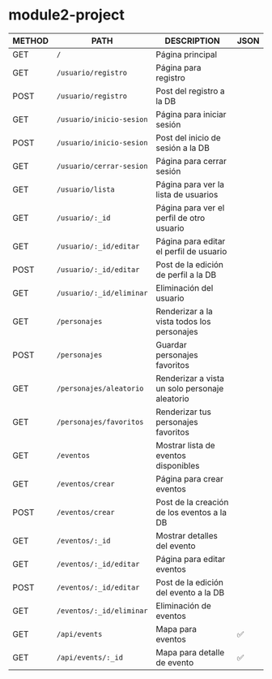# module2-project

| METHOD | PATH                     | DESCRIPTION                                    | JSON |
|--------|--------------------------|------------------------------------------------|------|
| GET    |`/`                       | Página principal                               |      | -
| GET    |`/usuario/registro`       | Página para registro                           |      | -
| POST   |`/usuario/registro`       | Post del registro a la DB                      |      | -
| GET    |`/usuario/inicio-sesion`  | Página para iniciar sesión                     |      | -
| POST   |`/usuario/inicio-sesion`  | Post del inicio de sesión a la DB              |      | -
| GET    |`/usuario/cerrar-sesion`  | Página para cerrar sesión                      |      | -
| GET    |`/usuario/lista`          | Página para ver la lista de usuarios           |      | -
| GET    |`/usuario/:_id`           | Página para ver el perfil de otro usuario      |      | -
| GET    |`/usuario/:_id/editar`    | Página para editar el perfil de usuario        |      | -
| POST   |`/usuario/:_id/editar`    | Post de la edición de perfil a la DB           |      | -
| GET    |`/usuario/:_id/eliminar`  | Eliminación del usuario                        |      | -
| GET    |`/personajes`             | Renderizar a la vista todos los personajes     |      |
| POST   |`/personajes`             | Guardar personajes favoritos                   |      |
| GET    |`/personajes/aleatorio`   | Renderizar a vista un solo personaje aleatorio |      |
| GET    |`/personajes/favoritos`   | Renderizar tus personajes favoritos            |      |
| GET    |`/eventos`                | Mostrar lista de eventos disponibles           |      |
| GET    |`/eventos/crear`          | Página para crear eventos                      |      |
| POST   |`/eventos/crear`          | Post de la creación de los eventos a la DB     |      |
| GET    |`/eventos/:_id`           | Mostrar detalles del evento                    |      |
| GET    |`/eventos/:_id/editar`    | Página para editar eventos                     |      |
| POST   |`/eventos/:_id/editar`    | Post de la edición del evento a la DB          |      |
| GET    |`/eventos/:_id/eliminar`  | Eliminación de eventos                         |      |
| GET    |`/api/events`             | Mapa para eventos                              |  ✅ |
| GET    |`/api/events/:_id`        | Mapa para detalle de evento                    |  ✅ |
